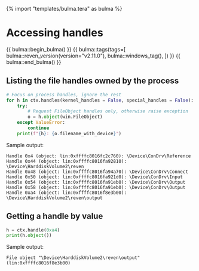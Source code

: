 {% import "templates/bulma.tera" as bulma %}

# Accessing handles

{{ bulma::begin_bulma() }}
{{ bulma::tags(tags=[
    bulma::reven_version(version="v2.11.0"),
    bulma::windows_tag(),
    ])
}}
{{ bulma::end_bulma() }}

## Listing the file handles owned by the process

```py
# Focus on process handles, ignore the rest
for h in ctx.handles(kernel_handles = False, special_handles = False):
    try:
        # Request FileObject handles only, otherwise raise exception
        o = h.object(win.FileObject)
    except ValueError:
        continue
    print(f"{h}: {o.filename_with_device}")
```

Sample output:

```
Handle 0x4 (object: lin:0xffffc8016fc2c760): \Device\ConDrv\Reference
Handle 0x44 (object: lin:0xffffc8016fa92810): \Device\HarddiskVolume2\reven
Handle 0x48 (object: lin:0xffffc8016fa94a70): \Device\ConDrv\Connect
Handle 0x50 (object: lin:0xffffc8016fa921d0): \Device\ConDrv\Input
Handle 0x54 (object: lin:0xffffc8016fa91eb0): \Device\ConDrv\Output
Handle 0x58 (object: lin:0xffffc8016fa91eb0): \Device\ConDrv\Output
Handle 0xa4 (object: lin:0xffffc8016f8e3b00): \Device\HarddiskVolume2\reven\output
```

## Getting a handle by value

```py
h = ctx.handle(0xa4)
print(h.object())
```

Sample output:

```
File object "\Device\HarddiskVolume2\reven\output" (lin:0xffffc8016f8e3b00)
```
